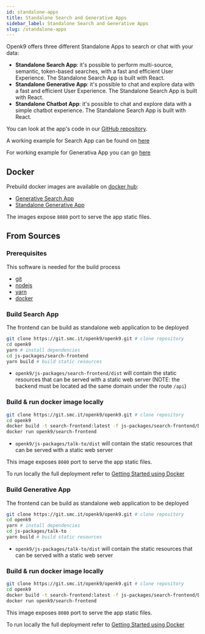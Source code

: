 ```yaml
---
id: standalone-apps
title: Standalone Search and Generative Apps
sidebar_label: Standalone Search and Generative Apps
slug: /standalone-apps
---
```


Openk9 offers three different Standalone Apps to search or chat with your data:

- **Standalone Search App**: it's possible to perform multi-source, semantic, token-based searches, with a fast and efficient User Experience. The Standalone Search App is built with React.
- **Standalone Generative App**: it's possible to chat and explore data with a fast and efficient User Experience. The Standalone Search App is built with React.
- **Standalone Chatbot App**: it's possible to chat and explore data with a simple chatbot experience. The Standalone Search App is built with React.

You can look at the app's code in our [GitHub repository](https://github.com/smclab/openk9/tree/main/js-packages).

A working example for Search App can be found on [here](http://demo.openk9.cloud)

For working example for Generativa App you can go [here](http://demo.openk9.cloud/search)

## Docker

Prebuild docker images are available on [docker hub](https://hub.docker.com/r/smclab):

- [Generative Search App](https://hub.docker.com/layers/smclab/search-frontend/2.0.0/images/sha256-ef6ebbb2b236362efa1e60cc50958801e4c9b89dde30ea79ff0f72ef27fd01e5) 
- [Standalone Generative App](https://hub.docker.com/layers/smclab/openk9-talk-to/2.0.0/images/sha256-5668a2aa96b03f50630dd73981d86773a72664ee5c25bc8151c77ef0e1eef537) 

The images expose `8080` port to serve the app static files.

## From Sources

### Prerequisites

This software is needed for the build process

- [git](https://git-scm.com/)
- [nodejs](https://nodejs.org/it/)
- [yarn](https://yarnpkg.com/)
- [docker](https://www.docker.com/)

### Build Search App

The frontend can be build as standalone web application to be deployed

```bash
git clone https://git.smc.it/openk9/openk9.git # clone repository
cd openk9
yarn # install dependencies
cd js-packages/search-frontend
yarn build # build static resources
```

- `openk9/js-packages/search-frontend/dist` will contain the static resources that can be served with a static web server (NOTE: the backend must be located ad the same domain under the route `/api`)

### Build & run docker image locally

```bash
git clone https://git.smc.it/openk9/openk9.git # clone repository
cd openk9
docker build -t search-frontend:latest -f js-packages/search-frontend/Dockerfile .
docker run openk9/search-frontend
```

- `openk9/js-packages/talk-to/dist` will contain the static resources that can be served with a static web server

This image exposes `8080` port to serve the app static files.

To run locally the full deployment refer to [Getting Started using Docker](using-docker)


### Build Generative App

The frontend can be build as standalone web application to be deployed

```bash
git clone https://git.smc.it/openk9/openk9.git # clone repository
cd openk9
yarn # install dependencies
cd js-packages/talk-to
yarn build # build static resources
```

- `openk9/js-packages/talk-to/dist` will contain the static resources that can be served with a static web server

### Build & run docker image locally

```bash
git clone https://git.smc.it/openk9/openk9.git # clone repository
cd openk9
docker build -t search-frontend:latest -f js-packages/search-frontend/Dockerfile .
docker run openk9/search-frontend
```

This image exposes `8080` port to serve the app static files.

To run locally the full deployment refer to [Getting Started using Docker](using-docker)